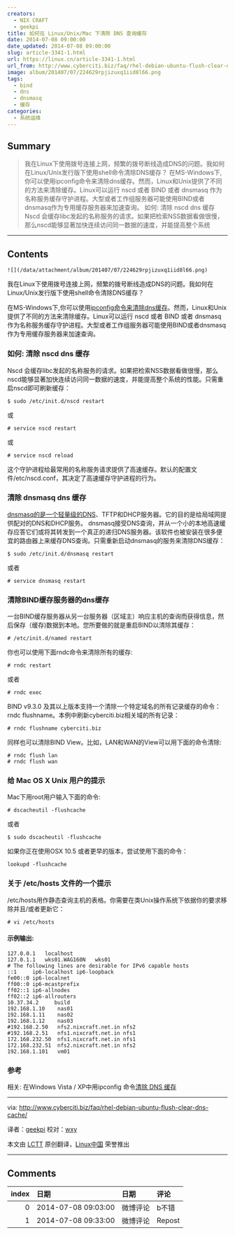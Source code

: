 ```yaml
---
creators:
  - NIX CRAFT
  - geekpi
title: 如何在 Linux/Unix/Mac 下清除 DNS 查询缓存
date: 2014-07-08 09:00:00
date_updated: 2014-07-08 09:00:00
slug: article-3341-1.html
url: https://linux.cn/article-3341-1.html
url_from: http://www.cyberciti.biz/faq/rhel-debian-ubuntu-flush-clear-dns-cache/
image: album/201407/07/224629rpjizuxq1iid8l66.png
tags:
  - bind
  - dns
  - dnsmasq
  - 缓存
categories:
  - 系统运维
---
```


## Summary

> 我在Linux下使用拨号连接上网，频繁的拨号断线造成DNS的问题。我如何在Linux/Unix发行版下使用shell命令清除DNS缓存？ 在MS-Windows下,你可以使用ipconfig命令来清除dns缓存。然而，Linux和Unix提供了不同的方法来清除缓存。Linux可以运行 nscd 或者 BIND 或者 dnsmasq 作为名称服务缓存守护进程。大型或者工作组服务器可能使用BIND或者dnsmasq作为专用缓存服务器来加速查询。 如何: 清除 nscd dns 缓存 Nscd 会缓存libc发起的名称服务的请求。如果把检索NSS数据看做很慢，那么nscd能够显著加快连续访问同一数据的速度，并能提高整个系统

***

<!-- more -->

## Contents

`![](/data/attachment/album/201407/07/224629rpjizuxq1iid8l66.png)`

我在Linux下使用拨号连接上网，频繁的拨号断线造成DNS的问题。我如何在Linux/Unix发行版下使用shell命令清除DNS缓存？

在MS-Windows下,你可以使用[ipconfig命令来清除dns缓存](http://theos.in/windows-vista/flush-dns-cache-with-ipconfig/)。然而，Linux和Unix提供了不同的方法来清除缓存。Linux可以运行 nscd 或者 BIND 或者 dnsmasq 作为名称服务缓存守护进程。大型或者工作组服务器可能使用BIND或者dnsmasq作为专用缓存服务器来加速查询。

### 如何: 清除 nscd dns 缓存

Nscd 会缓存libc发起的名称服务的请求。如果把检索NSS数据看做很慢，那么nscd能够显著加快连续访问同一数据的速度，并能提高整个系统的性能。只需重启nscd即可刷新缓存：

```shell
$ sudo /etc/init.d/nscd restart
```

或

```shell
# service nscd restart
```

或

```shell
# service nscd reload
```

这个守护进程给最常用的名称服务请求提供了高速缓存。默认的配置文件/etc/nscd.conf，其决定了高速缓存守护进程的行为。

### 清除 dnsmasq dns 缓存

[dnsmasq的是一个轻量级的DNS](http://www.cyberciti.biz/tips/how-do-i-improve-dns-performance-on-linuxwindows-desktop.html)、TFTP和DHCP服务器。它的目的是给局域网提供配对的DNS和DHCP服务。 dnsmasq接受DNS查询，并从一个小的本地高速缓存应答它们或将其转发到一个真正的递归DNS服务器。该软件也被安装在很多便宜的路由器上来缓存DNS查询。只需重新启动dnsmasq的服务来清除DNS缓存：

```shell
$ sudo /etc/init.d/dnsmasq restart
```

或者

```shell
# service dnsmasq restart
```

### 清除BIND缓存服务器的dns缓存

一台BIND缓存服务器从另一台服务器（区域主）响应主机的查询而获得信息，然后保存（缓存)数据到本地。您所要做的就是重启BIND以清除其缓存：

```shell
# /etc/init.d/named restart
```

你也可以使用下面rndc命令来清除所有的缓存:

```shell
# rndc restart
```

或者

```shell
# rndc exec
```

BIND v9.3.0 及其以上版本支持一个清除一个特定域名的所有记录缓存的命令：rndc flushname。本例中刷新cyberciti.biz相关域的所有记录：

```shell
# rndc flushname cyberciti.biz
```

同样也可以清除BIND View。比如，LAN和WAN的View可以用下面的命令清除:

```shell
# rndc flush lan
# rndc flush wan
```

### 给 Mac OS X Unix 用户的提示

Mac下用root用户输入下面的命令:

```shell
# dscacheutil -flushcache
```

或者

```shell
$ sudo dscacheutil -flushcache
```

如果你正在使用OSX 10.5 或者更早的版本，尝试使用下面的命令：

```shell
lookupd -flushcache
```

### 关于 /etc/hosts 文件的一个提示

/etc/hosts用作静态查询主机的表格。你需要在类Unix操作系统下依据你的要求移除并且/或者更新它：

```shell
# vi /etc/hosts
```

#### 示例输出:

```shell
127.0.0.1   localhost
127.0.1.1   wks01.WAG160N   wks01
# The following lines are desirable for IPv6 capable hosts
::1     ip6-localhost ip6-loopback
fe00::0 ip6-localnet
ff00::0 ip6-mcastprefix
ff02::1 ip6-allnodes
ff02::2 ip6-allrouters
10.37.34.2     build
192.168.1.10    nas01
192.168.1.11    nas02
192.168.1.12    nas03
#192.168.2.50   nfs2.nixcraft.net.in nfs2
#192.168.2.51   nfs1.nixcraft.net.in nfs1
172.168.232.50  nfs1.nixcraft.net.in nfs1
172.168.232.51  nfs2.nixcraft.net.in nfs2
192.168.1.101   vm01
```

### 参考

相关: 在Windows Vista / XP中用ipconfig 命令[清除 DNS 缓存](http://theos.in/windows-vista/flush-dns-cache-with-ipconfig/)

---

via: <http://www.cyberciti.biz/faq/rhel-debian-ubuntu-flush-clear-dns-cache/>

译者：[geekpi](https://github.com/geekpi) 校对：[wxy](https://github.com/wxy)

本文由 [LCTT](https://github.com/LCTT/TranslateProject) 原创翻译，[Linux中国](https://linux.cn/) 荣誉推出

***

## Comments

|   index | 日期                | 日期     | 评论   |
|--------:|:--------------------|:---------|:-------|
|       0 | 2014-07-08 09:03:00 | 微博评论 | b不错  |
|       1 | 2014-07-08 09:33:00 | 微博评论 | Repost |
